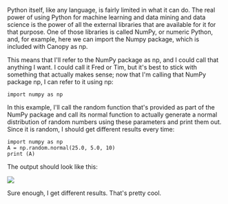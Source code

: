 Python itself, like any language, is fairly limited in what it can do. The real power of using Python for machine learning and data mining and data science is the power of all the external libraries that are available for it for that purpose. One of those libraries is called NumPy, or numeric Python, and, for example, here we can import the Numpy package, which is included with Canopy as np.

This means that I'll refer to the NumPy package as np, and I could call that anything I want. I could call it Fred or Tim, but it's best to stick with something that actually makes sense; now that I'm calling that NumPy package np, I can refer to it using np:

```
import numpy as np
```

In this example, I'll call the random function that's provided as part of the NumPy package and call its normal function to actually generate a normal distribution of random numbers using these parameters and print them out. Since it is random, I should get different results every time:

```
import numpy as np
A = np.random.normal(25.0, 5.0, 10)
print (A)
```

The output should look like this:

![](https://github.com/fenago/katacoda-scenarios/raw/master/datascience-machine-learning/datascience-machine-learning-chapter-01/steps/9/1.png)

Sure enough, I get different results. That's pretty cool.